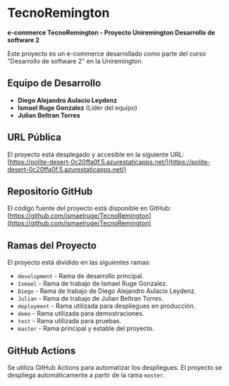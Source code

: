 # TecnoRemington

**e-commerce TecnoRemington - Proyecto Uniremington Desarrollo de software 2**

Este proyecto es un e-commerce desarrollado como parte del curso "Desarrollo de software 2" en la Uniremington.

## Equipo de Desarrollo

- **Diego Alejandro Aulacio Leydenz**
- **Ismael Ruge Gonzalez** (Líder del equipo)
- **Julian Beltran Torres**

## URL Pública

El proyecto está desplegado y accesible en la siguiente URL:  
[https://polite-desert-0c20ffa0f.5.azurestaticapps.net/](https://polite-desert-0c20ffa0f.5.azurestaticapps.net/)

## Repositorio GitHub

El código fuente del proyecto está disponible en GitHub:  
[https://github.com/ismaelruge/TecnoRemington](https://github.com/ismaelruge/TecnoRemington)

## Ramas del Proyecto

El proyecto está dividido en las siguientes ramas:

- `development` - Rama de desarrollo principal.
- `Ismael` - Rama de trabajo de Ismael Ruge Gonzalez.
- `Diego` - Rama de trabajo de Diego Alejandro Aulacio Leydenz.
- `Julian` - Rama de trabajo de Julian Beltran Torres.
- `deployment` - Rama utilizada para despliegues en producción.
- `demo` - Rama utilizada para demostraciones.
- `test` - Rama utilizada para pruebas.
- `master` - Rama principal y estable del proyecto.

## GitHub Actions

Se utiliza GitHub Actions para automatizar los despliegues. El proyecto se despliega automáticamente a partir de la rama `master`.

